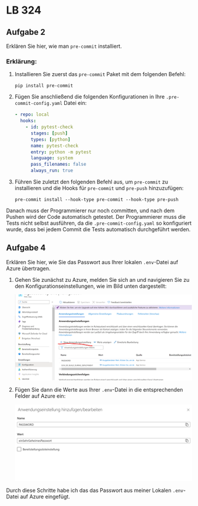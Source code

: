 # LB 324

## Aufgabe 2

Erklären Sie hier, wie man `pre-commit` installiert.

### Erklärung:

1. Installieren Sie zuerst das `pre-commit` Paket mit dem folgenden Befehl:

   ```
   pip install pre-commit
   ```

2. Fügen Sie anschließend die folgenden Konfigurationen in Ihre `.pre-commit-config.yaml` Datei ein:

   ```yaml
   - repo: local
     hooks:
       - id: pytest-check
         stages: [push]
         types: [python]
         name: pytest-check
         entry: python -m pytest
         language: system
         pass_filenames: false
         always_run: true
   ```

3. Führen Sie zuletzt den folgenden Befehl aus, um `pre-commit` zu installieren und die Hooks für `pre-commit` und `pre-push` hinzuzufügen:

   ```
   pre-commit install --hook-type pre-commit --hook-type pre-push
   ```

Danach muss der Programmierer nur noch committen, und nach dem Pushen wird der Code automatisch getestet. Der Programmierer muss die Tests nicht selbst ausführen, da die `.pre-commit-config.yaml` so konfiguriert wurde, dass bei jedem Commit die Tests automatisch durchgeführt werden.

## Aufgabe 4

Erklären Sie hier, wie Sie das Passwort aus Ihrer lokalen `.env`-Datei auf Azure übertragen.

1. Gehen Sie zunächst zu Azure, melden Sie sich an und navigieren Sie zu den Konfigurationseinstellungen, wie im Bild unten dargestellt:

   ![Alt text](image.png)

2. Fügen Sie dann die Werte aus Ihrer `.env`-Datei in die entsprechenden Felder auf Azure ein:

   ![Alt text](image-1.png)

Durch diese Schritte habe ich das das Passwort aus meiner Lokalen `.env`-Datei auf Azure eingefügt.
